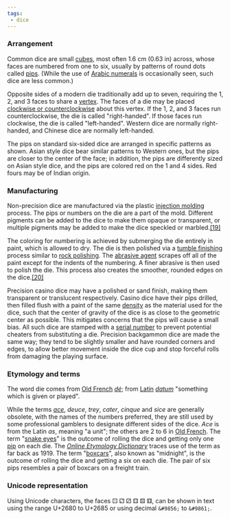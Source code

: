 ```yaml
---
tags:
 - dice
---
```


### Arrangement

Common dice are small [cubes](https://en.wikipedia.org/wiki/Cube "Cube"), most often 1.6 cm (0.63 in) across, whose faces are numbered from one to six, usually by patterns of round dots called [pips](https://en.wikipedia.org/wiki/Pip_(counting) "Pip (counting)"). (While the use of [Arabic numerals](https://en.wikipedia.org/wiki/Arabic_numerals "Arabic numerals") is occasionally seen, such dice are less common.)

Opposite sides of a modern die traditionally add up to seven, requiring the 1, 2, and 3 faces to share a [vertex](https://en.wikipedia.org/wiki/Vertex_(geometry) "Vertex (geometry)"). The faces of a die may be placed [clockwise or counterclockwise](https://en.wikipedia.org/wiki/Clockwise_and_counterclockwise "Clockwise and counterclockwise") about this vertex. If the 1, 2, and 3 faces run counterclockwise, the die is called "right-handed". If those faces run clockwise, the die is called "left-handed". Western dice are normally right-handed, and Chinese dice are normally left-handed.

The pips on standard six-sided dice are arranged in specific patterns as shown. Asian style dice bear similar patterns to Western ones, but the pips are closer to the center of the face; in addition, the pips are differently sized on Asian style dice, and the pips are colored red on the 1 and 4 sides. Red fours may be of Indian origin.

### Manufacturing

Non-precision dice are manufactured via the plastic [injection molding](https://en.wikipedia.org/wiki/Injection_molding "Injection molding") process. The pips or numbers on the die are a part of the mold. Different pigments can be added to the dice to make them opaque or transparent, or multiple pigments may be added to make the dice speckled or marbled.[[19]](https://en.wikipedia.org/wiki/Dice#cite_note-19)

The coloring for numbering is achieved by submerging the die entirely in paint, which is allowed to dry. The die is then polished via a [tumble finishing](https://en.wikipedia.org/wiki/Tumble_finishing "Tumble finishing") process similar to [rock polishing](https://en.wikipedia.org/wiki/Rock_polishing "Rock polishing"). The [abrasive agent](https://en.wikipedia.org/wiki/Abrasion_(mechanical) "Abrasion (mechanical)") scrapes off all of the paint except for the indents of the numbering. A finer abrasive is then used to polish the die. This process also creates the smoother, rounded edges on the dice.[[20]](https://en.wikipedia.org/wiki/Dice#cite_note-awesomedice-20)

Precision casino dice may have a polished or sand finish, making them transparent or translucent respectively. Casino dice have their pips drilled, then filled flush with a paint of the same [density](https://en.wikipedia.org/wiki/Density "Density") as the material used for the dice, such that the center of gravity of the dice is as close to the geometric center as possible. This mitigates concerns that the pips will cause a small bias. All such dice are stamped with a [serial number](https://en.wikipedia.org/wiki/Serial_number "Serial number") to prevent potential cheaters from substituting a die. Precision backgammon dice are made the same way; they tend to be slightly smaller and have rounded corners and edges, to allow better movement inside the dice cup and stop forceful rolls from damaging the playing surface.

### Etymology and terms

The word die comes from [Old French](https://en.wikipedia.org/wiki/Old_French "Old French") _[dé](https://en.wiktionary.org/wiki/d%C3%A9#Old_French "wikt:dé")_; from [Latin](https://en.wikipedia.org/wiki/Latin "Latin") _[datum](https://en.wiktionary.org/wiki/datum#Latin "wikt:datum")_ "something which is given or played".

While the terms _[ace](https://en.wikipedia.org/wiki/Ace "Ace")_, _deuce_, _trey_, _cater_, _cinque_ and _sice_ are generally obsolete, with the names of the numbers preferred, they are still used by some professional gamblers to designate different sides of the dice. _Ace_ is from the Latin _as_, meaning "a unit"; the others are 2 to 6 in [Old French](https://en.wikipedia.org/wiki/Old_French "Old French"). The term "[snake eyes](https://en.wikipedia.org/wiki/Craps#Names_of_rolls "Craps")" is the outcome of rolling the dice and getting only one [pip](https://en.wikipedia.org/wiki/Pip_(counting) "Pip (counting)") on each die. The _[Online Etymology Dictionary](https://en.wikipedia.org/wiki/Online_Etymology_Dictionary "Online Etymology Dictionary")_ traces use of the term as far back as 1919. The term "[boxcars](https://en.wikipedia.org/wiki/Boxcars "Boxcars")", also known as "midnight", is the outcome of rolling the dice and getting a six on each die. The pair of six pips resembles a pair of boxcars on a freight train.

### Unicode representation

Using Unicode characters, the faces ⚀ ⚁ ⚂ ⚃ ⚄ ⚅, can be shown in text using the range U+2680 to U+2685 or using decimal `&#9856;` to `&#9861;`.